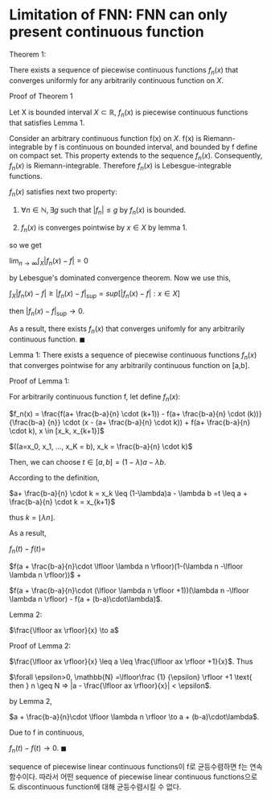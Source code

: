 # Limitation of FNN: FNN can only present continuous function

Theorem 1: 

There exists a sequence of piecewise continuous functions ${f_n(x)}$ that converges uniformly for any arbitrarily continuous function on $X$.

Proof of Theorem 1

Let X is bounded interval $X \subset \mathbb{R}$, ${f_n(x)}$ is piecewise continuous functions that satisfies Lemma 1. 


Consider an arbitrary continuous function f(x) on $X$. f(x) is Riemann-integrable by f is continuous on bounded interval, and bounded by f define on compact set. This property extends to the sequence ${f_n(x)}$. Consequently, ${f_n(x)}$ is Riemann-integrable. Therefore ${f_n(x)}$ is Lebesgue-integrable functions.

${f_n(x)}$ satisfies next two property:

1. ${\forall n \in \mathbb{N}, \exists g \text{ such that } |f_n| \leq g}$ by $f_n(x)$ is bounded.

2. ${f_n(x)}$ is converges pointwise by $x \in X$ by lemma 1.

so we get

$\lim_{{n \to \infty}} \int_X |{f_n(x)} - f| = 0$

by Lebesgue's dominated convergence theorem. Now we use this,

$\int_X |{f_n(x)} - f| \geq |{f_n(x)} - f|_{sup} = sup[|{f_n(x)} - f| : x \in X]$

then $|{f_n(x)} - f|_{sup} \to 0$.

As a result, there exists ${f_n(x)}$ that converges unifomly for any arbitrarily continuous function. 
$\blacksquare$

Lemma 1: There exists a sequence of piecewise continuous functions ${f_n(x)}$ that converges pointwise for any arbitrarily continuous function on [a,b].

Proof of Lemma 1:

For arbitrarily continuous function f, let define $f_n(x)$:

$f_n(x) = \frac{f(a+ \frac{b-a}{n} \cdot (k+1)) - f(a+ \frac{b-a}{n} \cdot (k))} {\frac{b-a} {n}} \cdot (x - (a+ \frac{b-a}{n} \cdot k)) + f(a+ \frac{b-a}{n} \cdot k), x \in [x_k, x_{k+1}]$

$((a=x_0, x_1, ..., x_K = b), x_k = \frac{b-a}{n} \cdot k)$

Then, we can choose $t \in [a,b] = (1-\lambda)a - \lambda b$.

According to the definition,

$a+ \frac{b-a}{n} \cdot k = x_k \leq (1-\lambda)a - \lambda b =t \leq a + \frac{b-a}{n} \cdot k = x_{k+1}$

thus $k = \lfloor \lambda n \rfloor$.

As a result,

$f_n(t) - f(t) =$ 

$f(a + \frac{b-a}{n}\cdot \lfloor \lambda n \rfloor)(1-(\lambda n -\lfloor \lambda n \rfloor))$ + 

$f(a + \frac{b-a}{n}\cdot (\lfloor \lambda n \rfloor +1))(\lambda n -\lfloor \lambda n \rfloor) - f(a + (b-a)\cdot\lambda)$.

Lemma 2:

$\frac{\lfloor ax \rfloor}{x} \to a$

Proof of Lemma 2:

$\frac{\lfloor ax \rfloor}{x} \leq a \leq \frac{\lfloor ax \rfloor +1}{x}$. Thus

$\forall \epsilon>0, \mathbb{N} =\lfloor\frac {1} {\epsilon} \rfloor +1 \text{ then } n \geq N => |a - \frac{\lfloor ax \rfloor}{x}| < \epsilon$.

by Lemma 2, 

$a + \frac{b-a}{n}\cdot \lfloor \lambda n \rfloor  \to a + (b-a)\cdot\lambda$.

Due to f in continuous, 

$f_n(t) - f(t) \to 0$.
$\blacksquare$


sequence of piecewise linear continuous functions이 f로 균등수렴하면 f는 연속함수이다.
따라서 어떤 sequence of piecewise linear continuous functions으로도 discontinuous function에 대해 균등수렴시킬 수 없다.
